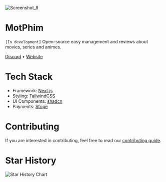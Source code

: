![Screenshot_8](https://github.com/status-451/plotwist/assets/70612836/94637abe-c937-41b3-b855-18b5c983d886)

# MotPhim

`[In development]`
Open-source easy management and reviews about movies, series and animes.

[Discord](https://discord.gg/ZsBJm9Qk) • [Website](https://plotwist.app/en-US)

# Tech Stack

- Framework: [Next.js](https://nextjs.org/)
- Styling: [TailwindCSS](https://tailwindcss.com/)
- UI Components: [shadcn](https://ui.shadcn.com/)
- Payments: [Stripe](https://stripe.com/br)

# Contributing

If you are interested in contributing, feel free to read our [contributing guide](https://github.com/plotwist-app/plotwist/blob/main/CONTRIBUTING.MD).

# Star History

<picture>
  <source
    media="(prefers-color-scheme: dark)"
    srcset="
      https://api.star-history.com/svg?repos=plotwist-app/plotwist&type=Date&theme=dark
    "
  />
  <source
    media="(prefers-color-scheme: light)"
    srcset="
      https://api.star-history.com/svg?repos=plotwist-app/plotwist&type=Date
    "
  />
  <img
    alt="Star History Chart"
    src="https://api.star-history.com/svg?repos=plotwist-app/plotwist&type=Date&theme=dark"
  />
</picture>
